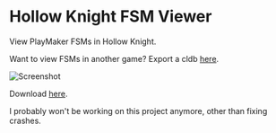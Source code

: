 # Hollow Knight FSM Viewer

View PlayMaker FSMs in Hollow Knight.

Want to view FSMs in another game? Export a cldb [here](https://github.com/nesrak1/AssetsTools.NET#note-you-can-find-a-decompressed-classdatatpk-from-uabe-in-the-zip-in-the-releases-section-to-decompress-the-tpk-from-uabe-yourself-go-to-options---edit-type-package-in-uabes-main-window-open-the-tpk-in-the-same-file-as-uabe-uncheck-compress-the-file-lzma-and-click-ok).

![Screenshot](https://user-images.githubusercontent.com/12544505/84093371-a62c7300-a9bf-11ea-8b8f-a43ab175fe50.png)

Download [here](https://github.com/nesrak1/HollowKnightFSMView/releases/).

I probably won't be working on this project anymore, other than fixing crashes.